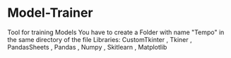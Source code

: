 # Model-Trainer
Tool for training Models
You have to create a Folder with name "Tempo" in the same directory of the file
Libraries: CustomTkinter , Tkiner , PandasSheets , Pandas , Numpy , Skitlearn , Matplotlib
